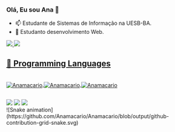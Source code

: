   ### Olá, Eu sou Ana 👋


- 📫 Estudante de Sistemas de Informação na UESB-BA.
- 🌱 Estudanto desenvolvimento Web.

<div>
  <a href="https://github.com/Anamacario">
  <img height="180em" src="https://github-readme-stats.vercel.app/api?username=Anamacario&show_icons=true&theme=dracula&include_all_commits=true&count_private=true"/>
  <img height="120em" src="https://github-readme-stats.vercel.app/api/top-langs/?username=Anamacario&layout=compact&langs_count=20&theme=dracula"/>
</div>

## 🎯 Programming Languages  
  
<div style="display: inline_block"><br>
  <img align="center" alt="Anamacario" height="60" width="60" src="https://cdn.jsdelivr.net/gh/devicons/devicon/icons/html5/html5-original.svg" >
  <img align="center" alt="Anamacario" height="60" width="60" src="https://cdn.jsdelivr.net/gh/devicons/devicon/icons/css3/css3-original.svg" > 
  <img align="center" alt="Anamacario" height="60" width="60" src="https://cdn.jsdelivr.net/gh/devicons/devicon/icons/javascript/javascript-original.svg" >
</div>

##
  
<div> 
    <a href="anacarlamacario12@gmail.com" target="_blank"><img src="https://img.shields.io/badge/Gmail-D14836?style=for-the-badge&logo=gmail&logoColor=white" target="_blank"></a>
    <a href="https://www.instagram.com/the_anaa/" target="_blank"><img src="https://img.shields.io/badge/Instagram-E4405F?style=for-the-badge&logo=instagram&logoColor=white" target="_blank"></a>
    <a href="https://www.linkedin.com/in/ana-mac%C3%A1rio-2007b3114/" target="_blank"><img src="https://img.shields.io/badge/LinkedIn-0077B5?style=for-the-badge&logo=linkedin&logoColor=white" target="_blank"></a>
    
    
  </div>
![Snake animation](https://github.com/Anamacario/Anamacario/blob/output/github-contribution-grid-snake.svg)

